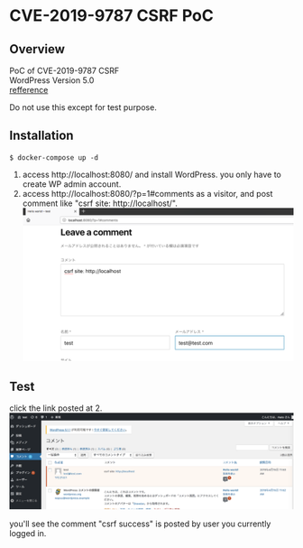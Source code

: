 # CVE-2019-9787 CSRF PoC

## Overview
PoC of CVE-2019-9787 CSRF    
WordPress Version 5.0    
[refference](https://blog.ripstech.com/2019/wordpress-csrf-to-rce/)

Do not use this except for test purpose.

## Installation

```
$ docker-compose up -d
```

1. access http://localhost:8080/ and install WordPress. you only have to create WP admin account.   
2. access http://localhost:8080/?p=1#comments as a visitor, and post comment like "csrf site: http://localhost/".   
![comment ex](https://github.com/rkatogit/cve-2019-9787_csrf_poc/blob/images/1.png)


## Test
click the link posted at 2.    
![comment ex](https://github.com/rkatogit/cve-2019-9787_csrf_poc/blob/images/2.png)

you'll see the comment "csrf success" is posted by user you currently logged in.


